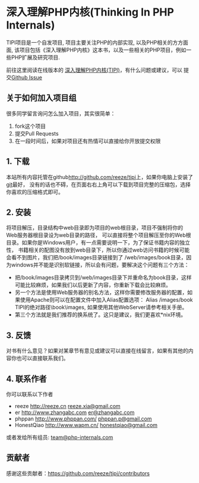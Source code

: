 # 深入理解PHP内核(Thinking In PHP Internals)
TIPI项目是一个自发项目,	项目主要关注PHP的内部实现, 以及PHP相关的方方面面,
该项目包括《深入理解PHP内核》这本书，以及一些相关的PHP项目，例如一些PHP扩展及研究项目.

前往这里阅读在线版本的 [深入理解PHP内核(TIPI)][project-url]，有什么问题或建议，可以
提交[Github Issue](https://github.com/reeze/tipi/issues/new)

## 关于如何加入项目组
很多同学留言询问怎么加入项目，其实很简单：

1. fork这个项目
1. 提交Pull Requests
1. 在一段时间后，如果对项目还有热情可以直接给你开放提交权限

## 1. 下载
本站所有内容托管在github<http://github.com/reeze/tipi>上，如果你电脑上安装了[git](http://git-scm.com/)最好，
没有的话也不碍，在页面右右上角可以下载到项目完整的压缩包，选择你喜欢的压缩格式即可。

## 2. 安装
将项目解压，目录结构中web目录即为项目的web根目录，项目不强制将你的Web服务器根目录设为web目录的路径，
可以直接将整个项目解压至你的Web根目录。如果你是Windows用户，有一点需要说明一下，为了保证书籍内容的独立性，
书籍相关的配图没有放到web目录下，所以你通过web访问书籍的时候可能会看不到图片，我们把/book/images目录链接到了
/web/images/book目录，因为windows并不能是识别软链接，所以会有问题，要解决这个问题有三个方法：

* 把/book/images目录拷贝到/web/images目录下并重命名为book目录，这样可能比较麻烦，如果我们以后更新了内容，你重新下载会比较麻烦。
* 另一个方法是使用Web服务器的别名方法，这样你需要修改服务器的配置，如果使用Apache则可以在配置文件中加入Alias配置选项：
    Alias /images/book TIPI的绝对路径\book\images, 如果使用其他WebServer请参考相关手册。
* 第三个方法就是我们推荐的换系统了。这只是建议，我们更喜欢*nix环境。

## 3. 反馈
对书有什么意见？如果对某章节有意见或建议可以直接在线留言，如果有其他的内容你也可以直接联系我们。

## 4. 联系作者
你可以联系以下作者

* reeze <http://reeze.cn>  			reeze.xia@gmail.com
* er    <http://www.zhangabc.com>   er@zhangabc.com
* phppan <http://www.phppan.com/>   phppan.p@gmail.com
* HonestQiao <http://www.wapm.cn/>  honestqiao@gmail.com

或者发给所有组员: team@php-internals.com

[project-url]: http://www.php-internals.com/

## 贡献者

感谢这些贡献者：<https://github.com/reeze/tipi/contributors>
